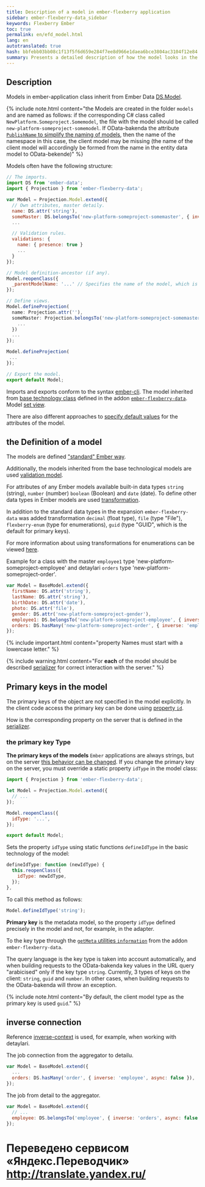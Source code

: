 ```yaml
--- 
title: Description of a model in ember-flexberry application 
sidebar: ember-flexberry-data_sidebar 
keywords: Flexberry Ember 
toc: true 
permalink: en/efd_model.html 
lang: en 
autotranslated: true 
hash: bbfebb03bb08c1f13f5f6d659e284f7ee8d966e1daea6bce3804ac3104f12e84 
summary: Presents a detailed description of how the model looks in the app. 
--- 
```


## Description 

Models in ember-application class inherit from Ember Data [DS.Model](http://emberjs.com/api/data/classes/DS.Model.html). 

{% include note.html content="the Models are created in the folder `models` and are named as follows: if the corresponding C# class called `NewPlatform.Someproject.Somemodel`, the file with the model should be called `new-platform-someproject-somemodel`. If OData-bakenda the attribute [`PublishName` to simplify the naming of models](https://flexberry.github.io/ru/fo_metadata-for-client.html), then the name of the namespace in this case, the client model may be missing (the name of the client model will accordingly be formed from the name in the entity data model to OData-bekende)" %} 

Models often have the following structure: 

```javascript
// The imports. 
import DS from 'ember-data';
import { Projection } from 'ember-flexberry-data';

var Model = Projection.Model.extend({
  // Own attributes, master detaily. 
  name: DS.attr('string'),
  someMaster: DS.belongsTo('new-platform-someproject-somemaster', { inverse: 'somemodel', async: false, polymorphic: true }),
  ...

  // Validation rules. 
  validations: {
    name: { presence: true }
    ...
  }
});

// Model definition-ancestor (if any). 
Model.reopenClass({
  _parentModelName: '...' // Specifies the name of the model, which is inherited by this model, such as the 'new-platform-someproject-parent'. 
});

// Define views. 
Model.defineProjection(
  name: Projection.attr(''),
  someMaster: Projection.belongsTo('new-platform-someproject-somemaster', '', {
    ...
  })
  ...
});

Model.defineProjection(
 ...
});

// Export the model. 
export default Model;
``` 

Imports and exports conform to the syntax [ember-cli](http://ember-cli.com). 
The model inherited from [base technology class](https://github.com/Flexberry/ember-flexberry-data/blob/develop/addon/models/model.js) defined in the addon [`ember-flexberry-data`](https://github.com/Flexberry/ember-flexberry-data). 
Model [set view](efd_model-projection.html). 

There are also different approaches to [specify default values](ef_default-value.html) for the attributes of the model. 

## the Definition of a model 

The models are defined ["standard" Ember way](https://guides.emberjs.com/v2.4.0/models/defining-models/). 

Additionally, the models inherited from the base technological models are used [validation model](efd_model-validation.html). 

For attributes of any Ember models available built-in data types `string` (string), `number` (number) `boolean` (Boolean) and `date` (date). To define other data types in Ember models are used [transformation](https://guides.emberjs.com/v2.4.0/models/defining-models/#toc_transforms). 

In addition to the standard data types in the expansion `ember-flexberry-data` was added transformation `decimal` (float type), `file` (type "File"), `flexberry-enum` (type for enumerations), `guid` (type "GUID", which is the default for primary keys). 

For more information about using transformations for enumerations can be viewed [here](efd_enum.html). 

Example for a class with the master `employee1` type 'new-platform-someproject-employee' and detaylari `orders` type 'new-platform-someproject-order'. 

```javascript
var Model = BaseModel.extend({
  firstName: DS.attr('string'),
  lastName: DS.attr('string'),
  birthDate: DS.attr('date'),
  photo: DS.attr('file'),
  gender: DS.attr('new-platform-someproject-gender'),
  employee1: DS.belongsTo('new-platform-someproject-employee', { inverse: null, async: false }),
  orders: DS.hasMany('new-platform-someproject-order', { inverse: 'employee', async: false }),
});
``` 

{% include important.html content="property Names must start with a lowercase letter." %} 

{% include warning.html content="For **each** of the model should be described [serializer](efd_serializer.html) for correct interaction with the server." %} 

## Primary keys in the model 

The primary keys of the object are not specified in the model explicitly. 
In the client code access the primary key can be done using [property `id`](http://emberjs.com/api/data/classes/DS.Model.html#property_id). 

How is the corresponding property on the server that is defined in the [serializer](efd_serializer.html). 

### the primary key Type 

__The primary keys of the models__ `Ember` applications are always strings, but on the server [this behavior can be changed](fo_primary-keys-objects.html). 
If you change the primary key on the server, you must override a static property `idType` in the model class: 

```javascript
import { Projection } from 'ember-flexberry-data';

let Model = Projection.Model.extend({
  // ... 
});

Model.reopenClass({
  idType: '...',
});

export default Model;
``` 

Sets the property `idType` using static functions `defineIdType` in the basic technology of the model: 

```javascript
defineIdType: function (newIdType) {
  this.reopenClass({
    idType: newIdType,
  });
},
``` 

To call this method as follows: 
```javascript
Model.defineIdType('string');
``` 

__Primary key__ is the metadata model, so the property `idType` defined precisely in the model and not, for example, in the adapter. 

To the key type through the [`getMeta` utilities `information`](https://github.com/Flexberry/ember-flexberry-data/blob/develop/addon/utils/information.js#L137) from the addon `ember-flexberry-data`. 

The query language is the key type is taken into account automatically, and when building requests to the OData-bakenda key values in the URL query "arabicised" only if the key type `string`. 
Currently, 3 types of keys on the client: `string`, `guid` and `number`. In other cases, when building requests to the OData-bakenda will throw an exception. 

{% include note.html content="By default, the client model type as the primary key is used `guid`." %} 

## inverse connection 

Reference [inverse-context](https://guides.emberjs.com/v2.4.0/models/relationships/#toc_reflexive-relations) is used, for example, when working with detaylari. 

The job connection from the aggregator to detailu. 

```javascript
var Model = BaseModel.extend({
  ...
  orders: DS.hasMany('order', { inverse: 'employee', async: false }),
});
``` 

The job from detail to the aggregator. 

```javascript
var Model = BaseModel.extend({
  // ... 
  employee: DS.belongsTo('employee', { inverse: 'orders', async: false })
});
``` 



 # Переведено сервисом «Яндекс.Переводчик» http://translate.yandex.ru/